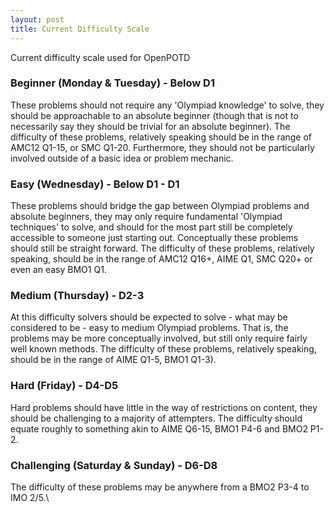 ```yaml
---
layout: post
title: Current Difficulty Scale
---
```


Current difficulty scale used for OpenPOTD

### Beginner (Monday & Tuesday) - Below D1
These problems should not require any 'Olympiad knowledge' to solve, they should be approachable to an absolute beginner (though that is not to necessarily say they should be trivial for an absolute beginner). 
The difficulty of these problems, relatively speaking should be in the range of AMC12 Q1-15, or SMC Q1-20.
Furthermore, they should not be particularly involved outside of a basic idea or problem mechanic.

### Easy (Wednesday) - Below D1 - D1
These problems should bridge the gap between Olympiad problems and absolute beginners, they may only require fundamental 'Olympiad techniques' to solve, and should for the most part still be completely accessible to someone just starting out. Conceptually these problems should still be straight forward. The difficulty of these problems, relatively speaking, should be in the range of AMC12 Q16+, AIME Q1, SMC Q20+ or even an easy BMO1 Q1.

### Medium (Thursday) - D2-3
At this difficulty solvers should be expected to solve - what may be considered to be - easy to medium Olympiad problems. That is, the problems may be more conceptually involved, but still only require fairly well known methods. The difficulty of these problems, relatively speaking, should be in the range of AIME Q1-5, BMO1 Q1-3).

### Hard (Friday) - D4-D5
Hard problems should have little in the way of restrictions on content, they should be challenging to a majority of attempters. The difficulty should equate roughly to something akin to AIME Q6-15, BMO1 P4-6 and BMO2 P1-2.

### Challenging (Saturday & Sunday) - D6-D8
The difficulty of these problems may be anywhere from a BMO2 P3-4 to IMO 2/5.\\

